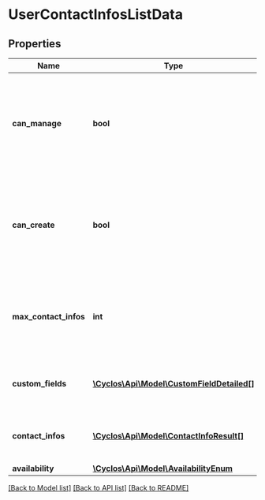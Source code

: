 # UserContactInfosListData

## Properties
Name | Type | Description | Notes
------------ | ------------- | ------------- | -------------
**can_manage** | **bool** | Indicates whether the additional contact informations can be managed by the authenticated user | [optional] 
**can_create** | **bool** | Indicates whether new additional contact informations can be created by the authenticated user | [optional] 
**max_contact_infos** | **int** | Indicates the maximum number of additional contact informations the user can have | [optional] 
**custom_fields** | [**\Cyclos\Api\Model\CustomFieldDetailed[]**](CustomFieldDetailed.md) | The list of additional contact informations custom fields | [optional] 
**contact_infos** | [**\Cyclos\Api\Model\ContactInfoResult[]**](ContactInfoResult.md) | The additional contact information list | [optional] 
**availability** | [**\Cyclos\Api\Model\AvailabilityEnum**](AvailabilityEnum.md) |  | [optional] 

[[Back to Model list]](../../README.md#documentation-for-models) [[Back to API list]](../../README.md#documentation-for-api-endpoints) [[Back to README]](../../README.md)

